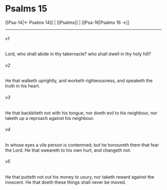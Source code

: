 # Psalms 15

[[Psa-14|← Psalms 14]] | [[Psalms]] | [[Psa-16|Psalms 16 →]]
***

###### v1
Lord, who shall abide in thy tabernacle? who shall dwell in thy holy hill?
###### v2
He that walketh uprightly, and worketh righteousness, and speaketh the truth in his heart.
###### v3
He that backbiteth not with his tongue, nor doeth evil to his neighbour, nor taketh up a reproach against his neighbour.
###### v4
In whose eyes a vile person is contemned; but he honoureth them that fear the Lord. He that sweareth to his own hurt, and changeth not.
###### v5
He that putteth not out his money to usury, nor taketh reward against the innocent. He that doeth these things shall never be moved. 
